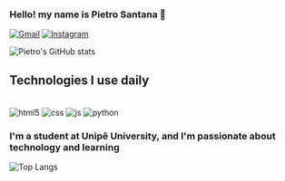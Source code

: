 ### Hello! my name is Pietro Santana 👋

[![Gmail](https://img.shields.io/badge/Gmail-D14836?style=for-the-badge&logo=gmail&logoColor=white)](mailto:pietrosantanafv@gmail.com?subject=Github)
[![Instagram](https://img.shields.io/badge/Instagram-E4405F?style=for-the-badge&logo=instagram&logoColor=white)](https://www.instagram.com/pi.santana/)

![Pietro's GitHub stats](https://github-readme-stats.vercel.app/api?username=rengi0001&show_icons=true&theme=radical)

## Technologies I use daily

<div style="display: inline_block"><br/>
<img align="center" alt="html5" src="https://img.shields.io/badge/HTML-239120?style=for-the-badge&logo=html5&logoColor=white"/>
<img align="center" alt="css" src="https://img.shields.io/badge/CSS-239120?&style=for-the-badge&logo=css3&logoColor=white"/>
<img align="center" alt="js" src="https://img.shields.io/badge/JavaScript-F7DF1E?style=for-the-badge&logo=javascript&logoColor=black"/>
<img align="center" alt="python" src="https://img.shields.io/badge/Python-3776AB?style=for-the-badge&logo=python&logoColor=white"/>
<br/>
<h3>I'm a student at Unipê University, and I'm passionate about technology and learning</h3>
</div>

![Top Langs](https://github-readme-stats.vercel.app/api/top-langs/?username=rengi0001&layout=compact)
